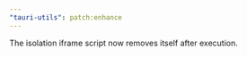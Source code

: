 ```yaml
---
"tauri-utils": patch:enhance
---
```


The isolation iframe script now removes itself after execution.
